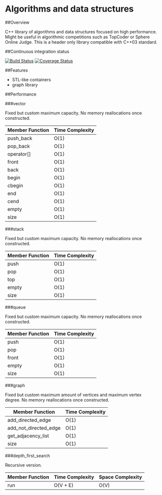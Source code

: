 # Algorithms and data structures

##Overview

C++ library of algorithms and data structures focused on high performance. Might be useful in algorithmic competitions such as TopCoder or Sphere Online Judge. This is a header only library compatible with C++03 standard.

##Continuous integration status

[![Build Status](https://travis-ci.org/pawel-kieliszczyk/algorithms.svg)](https://travis-ci.org/pawel-kieliszczyk/algorithms)
[![Coverage Status](https://img.shields.io/coveralls/pawel-kieliszczyk/algorithms.svg)](https://coveralls.io/r/pawel-kieliszczyk/algorithms?branch=master)

##Features

 + STL-like containers
 + graph library

##Performance

###vector

Fixed but custom maximum capacity. No memory reallocations once constructed.

| Member Function | Time Complexity |
|-----------------|-----------------|
| push_back       | O(1)            |
| pop_back        | O(1)            |
| operator[]      | O(1)            |
| front           | O(1)            |
| back            | O(1)            |
| begin           | O(1)            |
| cbegin          | O(1)            |
| end             | O(1)            |
| cend            | O(1)            |
| empty           | O(1)            |
| size            | O(1)            |

###stack

Fixed but custom maximum capacity. No memory reallocations once constructed.

| Member Function | Time Complexity |
|-----------------|-----------------|
| push            | O(1)            |
| pop             | O(1)            |
| top             | O(1)            |
| empty           | O(1)            |
| size            | O(1)            |

###queue

Fixed but custom maximum capacity. No memory reallocations once constructed.

| Member Function | Time Complexity |
|-----------------|-----------------|
| push            | O(1)            |
| pop             | O(1)            |
| front           | O(1)            |
| empty           | O(1)            |
| size            | O(1)            |

###graph

Fixed but custom maximum amount of vertices and maximum vertex degree. No memory reallocations once constructed.

| Member Function       | Time Complexity |
|-----------------------|-----------------|
| add_directed_edge     | O(1)            |
| add_not_directed_edge | O(1)            |
| get_adjacency_list    | O(1)            |
| size                  | O(1)            |

###depth_first_search

Recursive version.

| Member Function | Time Complexity | Space Complexity |
|-----------------|-----------------|------------------|
| run             | O(V + E)        | O(V)             |

